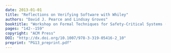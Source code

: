 ```yaml
---
date: 2013-01-01
title: "Reflections on Verifying Software with Whiley"
authors: "David J. Pearce and Lindsay Groves"
booktitle: "Workshop on Formal Techniques for Safety-Critical Systems (FTSCS)"
pages: "142--159"
copyright: "ACM Press"
DOI: "http://dx.doi.org/10.1007/978-3-319-05416-2_10"
preprint: "PG13_preprint.pdf"
---
```


